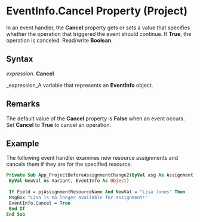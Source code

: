 
# EventInfo.Cancel Property (Project)

In an event handler, the  **Cancel** property gets or sets a value that specifies whether the operation that triggered the event should continue. If **True**, the operation is canceled. Read/write  **Boolean**.


## Syntax

 _expression_. **Cancel**

 _expression_A variable that represents an  **EventInfo** object.


## Remarks

The default value of the  **Cancel** property is **False** when an event occurs. Set **Cancel** to **True** to cancel an operation.


## Example

The following event handler examines new resource assignments and cancels them if they are for the specified resource.


```vb
Private Sub App_ProjectBeforeAssignmentChange2(ByVal asg As Assignment, ByVal Field As PjAssignmentField, _ 
 ByVal NewVal As Variant, EventInfo As Object) 
 
 If Field = pjAssignmentResourceName And NewVal = "Lisa Jones" Then 
 MsgBox "Lisa is no longer available for assignment!" 
 EventInfo.Cancel = True 
 End If 
End Sub
```

